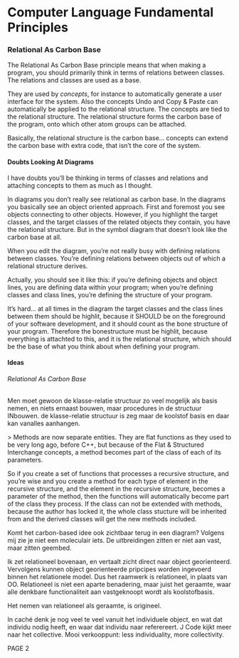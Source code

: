 ﻿Computer Language Fundamental Principles
========================================

### Relational As Carbon Base

The Relational As Carbon Base principle means that when making a program, you should primarily think in terms of relations between classes. The relations and classes are used as a base.

They are used by *concepts*, for instance to automatically generate a user interface for the system. Also the concepts Undo and Copy & Paste can automatically be applied to the relational structure. The concepts are tied to the relational structure. The relational structure forms the carbon base of the program, onto which other atom groups can be attached.

Basically, the relational structure is the carbon base… concepts can extend the carbon base with extra code, that isn’t the core of the system.

#### Doubts Looking At Diagrams

I have doubts you’ll be thinking in terms of classes and relations and attaching concepts to them as much as I thought.

In diagrams you don’t really see relational as carbon base. In the diagrams you basically see an object oriented approach. First and foremost you see objects connecting to other objects. However, if you highlight the target classes, and the target classes of the related objects they contain, you have the relational structure. But in the symbol diagram that doesn’t look like the carbon base at all.

When you edit the diagram, you’re not really busy with defining relations between classes. You’re defining relations between objects out of which a relational structure derives.

Actually, you should see it like this: if you’re defining objects and object lines, you are defining data within your program; when you’re defining classes and class lines, you’re defining the structure of your program.

It’s hard… at all times in the diagram the target classes and the class lines between them should be highlit, because it SHOULD be on the foreground of your software development, and it should count as the bone structure of your program. Therefore the bonestructure must be highlit, because everything is attachted to this, and it is the relational structure, which should be the base of what you think about when defining your program.

#### Ideas

###### Relational As Carbon Base

Men moet gewoon de klasse-relatie structuur zo veel mogelijk als basis nemen, en niets ernaast bouwen, maar procedures in de structuur INbouwen. de klasse-relatie structuur is zeg maar de koolstof basis en daar kan vanalles aanhangen.

\> Methods are now separate entities. They are flat functions as they used to be very long ago, before C++, but because of the Flat & Structured Interchange concepts, a method becomes part of the class of each of its parameters.

So if you create a set of functions that processes a recursive structure, and you’re wise and you create a method for each type of element in the recursive structure, and the element in the recursive structure, becomes a parameter of the method, then the functions will automatically become part of the class they process. If the class can not be extended with methods, because the author has locked it, the whole class stucture will be inherited from and the derived classes will get the new methods included.

Komt het carbon-based idee ook zichtbaar terug in een diagram? Volgens mij zie je niet een moleculair iets. De uitbreidingen zitten er niet aan vast, maar zitten geembed.

Ik zet relationeel bovenaan, en vertaalt zicht direct naar object georienteerd. Vervolgens kunnen object georienteerde pripcipes worden ingevoerd binnen het relationele model. Dus het raamwerk is relationeel, in plaats van OO. Relationeel is niet een aparte benadering, maar juist het geraamte, waar alle denkbare functionaliteit aan vastgeknoopt wordt als koolstofbasis.

Het nemen van relationeel als geraamte, is origineel.

In caché denk je nog veel te veel vanuit het individuele object, en wat dat individu nodig heeft, en waar dat individu naar referereert. J Code kijkt meer naar het collective. Mooi verkooppunt: less individuality, more collectivity.

PAGE  2

